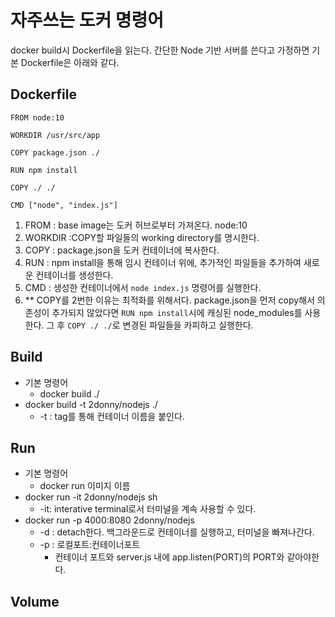 # 자주쓰는 도커 명령어

docker build시 Dockerfile을 읽는다. 간단한 Node 기반 서버를 쓴다고 가정하면 기본 Dockerfile은 아래와 같다. 

## Dockerfile
```shell
FROM node:10

WORKDIR /usr/src/app

COPY package.json ./

RUN npm install

COPY ./ ./

CMD ["node", "index.js"]
```

1. FROM : base image는 도커 허브로부터 가져온다. node:10
2. WORKDIR :COPY할 파일들의 working directory를 명시한다. 
3. COPY : package.json을 도커 컨테이너에 복사한다.
4. RUN : npm install을 통해 임시 컨테이너 위에, 추가적인 파일들을 추가하여 새로운 컨테이너를 생성한다.
5. CMD : 생성한 컨테이너에서 ```node index.js``` 명령어를 실행한다.
6. ** COPY를 2번한 이유는 최적화를 위해서다. package.json을 먼저 copy해서 의존성이 추가되지 않았다면 ```RUN npm install```시에 캐싱된 node_modules를 사용한다. 그 후 ```COPY ./ ./```로 변경된 파일들을 카피하고 실행한다. 

## Build

- 기본 명령어
  - docker build ./
- docker build -t 2donny/nodejs ./
  - -t : tag를 통해 컨테이너 이름을 붙인다. 


## Run
- 기본 명령어
  - docker run 이미지 이름
- docker run -it 2donny/nodejs sh
  - -it: interative terminal로서 터미널을 계속 사용할 수 있다.
- docker run -p 4000:8080 2donny/nodejs
  - -d : detach한다. 백그라운드로 컨테이너를 실행하고, 터미널을 빠져나간다.
  - -p : 로컬포트:컨테이너포트 
    - 컨테이너 포트와 server.js 내에 app.listen(PORT)의 PORT와 같아야한다.


## Volume